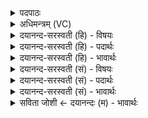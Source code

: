 <details><summary>पदपाठः</summary>

इ॒ष्टः। य॒ज्ञः। भृगु॑भि॒रिति॒ भृगु॑ऽभिः। आ॒शी॒र्दा इत्या॑शीः॒ऽदा। वसु॑भि॒रिति॒ वसु॑ऽभिः। तस्य॑। नः। इ॒ष्टस्य॑। प्री॒तस्य॑। द्रवि॑ण। इ॒ह। आ। ग॒मेः। ५६।
</details>

<details><summary>अधिमन्त्रम् (VC)</summary>

- यज्ञो देवता
- गालव ऋषिः
- आर्ष्युष्णिक्
- ऋषभः
</details>

<details><summary>दयानन्द-सरस्वती (हि) - विषयः</summary>

फिर उसी विषय को अगले मन्त्र में कहा है ॥
</details>

<details><summary>दयानन्द-सरस्वती (हि) - पदार्थः</summary>

पदार्थान्वयभाषाः -  हे विद्वन् ! जो (भृगुभिः) परिपूर्ण विज्ञानवाले (वसुभिः) प्रथम कक्षा के विद्वानों के (आशीर्दाः) इच्छासिद्धि को देनेवाला (यज्ञः) यज्ञ (इष्टः) किया है, (तस्य) उस (इष्टस्य) किये हुए (प्रीतस्य) मनोहर यज्ञ के सकाश से (इह) इस संसार में आप (नः) हम लोगों के (द्रविण) धन को (आ, गमेः) प्राप्त हूजिये ॥५६ ॥
</details>

<details><summary>दयानन्द-सरस्वती (हि) - भावार्थः</summary>

भावार्थभाषाः -  जो विद्वानों के तुल्य अच्छा यत्न करते हैं, वे इस संसार में बहुत धन को प्राप्त होते हैं ॥५६२ ॥
</details>

<details><summary>दयानन्द-सरस्वती (सं) - विषयः</summary>

पुनस्तमेव विषयमाह ॥
</details>

<details><summary>दयानन्द-सरस्वती (सं) - पदार्थः</summary>

पदार्थान्वयभाषाः -  हे विद्वन् ! यो वसुभिर्भृगुभिराशीर्दा यज्ञ इष्टस्तस्येष्टस्य प्रीतस्य यज्ञस्य सकाशादिह त्वन्नो द्रविण आ गमेः ॥५६ ॥
</details>

<details><summary>दयानन्द-सरस्वती (सं) - भावार्थः</summary>

भावार्थभाषाः -  ये विद्वद्वत् प्रयतन्ते, त इह पुष्कलां श्रियमाप्नुवन्ति ॥५६ ॥
</details>

<details><summary>सविता जोशी ← दयानन्दः (म) - भावार्थः</summary>

भावार्थभाषाः -  जे लोक विद्वानांप्रमाणे उत्तम प्रयत्न करतात ते या जगात पुष्कळ धन प्राप्त करतात.
</details>
